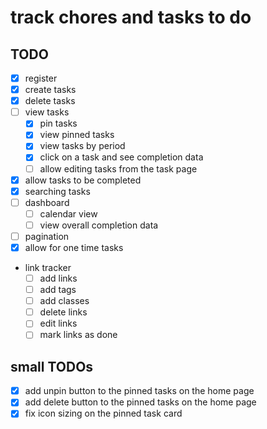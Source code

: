 # track chores and tasks to do

## TODO

-   [x] register
-   [x] create tasks
-   [x] delete tasks
-   [ ] view tasks
    -   [x] pin tasks
    -   [x] view pinned tasks
    -   [x] view tasks by period
    -   [x] click on a task and see completion data
    -   [ ] allow editing tasks from the task page
-   [x] allow tasks to be completed
-   [x] searching tasks
-   [ ] dashboard
    -   [ ] calendar view
    -   [ ] view overall completion data
-   [ ] pagination
-   [x] allow for one time tasks
-   link tracker
    -   [ ] add links
    -   [ ] add tags
    -   [ ] add classes
    -   [ ] delete links
    -   [ ] edit links
    -   [ ] mark links as done

## small TODOs

-   [x] add unpin button to the pinned tasks on the home page
-   [x] add delete button to the pinned tasks on the home page
-   [x] fix icon sizing on the pinned task card
